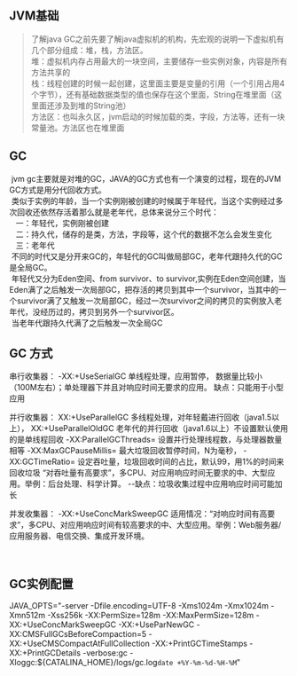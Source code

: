 ## JVM基础
> 了解java GC之前先要了解java虚拟机的机构，先宏观的说明一下虚拟机有几个部分组成：堆，栈，方法区。<br/>
> 堆：虚拟机内存占用最大的一块空间，主要储存一些实例对象，内容是所有方法共享的<br/>
> 栈：线程创建的时候一起创建，这里面主要是变量的引用（一个引用占用4个字节），还有基础数据类型的值也保存在这个里面，String在堆里面（这里面还涉及到堆的String池）<br/>
> 方法区：也叫永久区，jvm启动的时候加载的类，字段，方法等，还有一块常量池。方法区也在堆里面<br/>

## GC
  jvm gc主要就是对堆的GC，JAVA的GC方式也有一个演变的过程，现在的JVM GC方式是用分代回收方式。<br/>
  类似于实例的年龄，当一个实例刚被创建的时候属于年轻代，当这个实例经过多次回收还依然存活着那么就是老年代，总体来说分三个时代：<br/>
    一：年轻代，实例刚被创建<br/>
    二：持久代，储存的是类，方法，字段等，这个代的数据不怎么会发生变化<br/>
    三：老年代<br/>
  不同的时代又是分开来GC的，年轻代的GC叫做局部GC，老年代跟持久代的GC是全局GC。<br/>
  年轻代又分为Eden空间、from survivor、to survivor,实例在Eden空间创建，当Eden满了之后触发一次局部GC，把存活的拷贝到其中一个survivor，当其中的一个survivor满了又触发一次局部GC，经过一次survivor之间的拷贝的实例放入老年代，没经历过的，拷贝到另外一个survivor区。<br/>
  当老年代跟持久代满了之后触发一次全局GC<br/>

## GC 方式
  串行收集器： -XX:+UseSerialGC     单线程处理，应用暂停， 数据量比较小（100M左右）；单处理器下并且对响应时间无要求的应用。  缺点：只能用于小型应用

并行收集器： XX:+UseParallelGC    多线程处理，对年轻戴进行回收（java1.5以上），
                     XX:+UseParallelOldGC      老年代的并行回收（java1.6以上）不设置默认使用的是单线程回收
                     -XX:ParallelGCThreads=<N>      设置并行处理线程数，与处理器数量相等
                      -XX:MaxGCPauseMillis=<N>     最大垃圾回收暂停时间，N为毫秒，
                       -XX:GCTimeRatio=<N>          设定吞吐量，垃圾回收时间的占比，默认99，用1%的时间来回收垃圾
     “对吞吐量有高要求”，多CPU、对应用响应时间无要求的中、大型应用。举例：后台处理、科学计算。 
--缺点：垃圾收集过程中应用响应时间可能加长

并发收集器：  -XX:+UseConcMarkSweepGC
适用情况：“对响应时间有高要求”，多CPU、对应用响应时间有较高要求的中、大型应用。举例：Web服务器/应用服务器、电信交换、集成开发环境。

  
## GC实例配置
JAVA_OPTS="-server -Dfile.encoding=UTF-8 -Xms1024m -Xmx1024m -Xmn512m -Xss256k -XX:PermSize=128m -XX:MaxPermSize=128m -XX:+UseConcMarkSweepGC -XX:+UseParNewGC -XX:CMSFullGCsBeforeCompaction=5 -XX:+UseCMSCompactAtFullCollection -XX:+PrintGCTimeStamps -XX:+PrintGCDetails -verbose:gc -Xloggc:${CATALINA_HOME}/logs/gc.log`date +%Y-%m-%d-%H-%M`"


  
